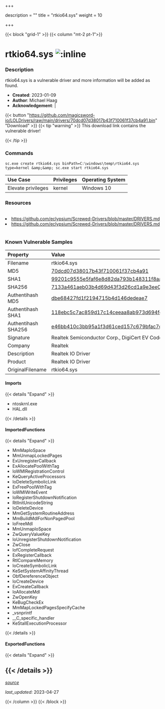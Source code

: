 +++

description = ""
title = "rtkio64.sys"
weight = 10

+++


{{< block "grid-1" >}}
{{< column "mt-2 pt-1">}}


# rtkio64.sys ![:inline](/images/twitter_verified.png) 


### Description

rtkio64.sys is a vulnerable driver and more information will be added as found.

- **Created**: 2023-01-09
- **Author**: Michael Haag
- **Acknowledgement**:  | [](https://twitter.com/)

{{< button "https://github.com/magicsword-io/LOLDrivers/raw/main/drivers/70dcd07d38017b43f710061f37cb4a91.bin" "Download" >}}
{{< tip "warning" >}}
This download link contains the vulnerable driver!

{{< /tip >}}

### Commands

```
sc.exe create rtkio64.sys binPath=C:\windows\temp\rtkio64.sys type=kernel &amp;&amp; sc.exe start rtkio64.sys
```

| Use Case | Privileges | Operating System | 
|:---- | ---- | ---- |
| Elevate privileges | kernel | Windows 10 |

### Resources
<br>
<li><a href=" https://github.com/eclypsium/Screwed-Drivers/blob/master/DRIVERS.md"> https://github.com/eclypsium/Screwed-Drivers/blob/master/DRIVERS.md</a></li>
<li><a href="https://github.com/eclypsium/Screwed-Drivers/blob/master/DRIVERS.md">https://github.com/eclypsium/Screwed-Drivers/blob/master/DRIVERS.md</a></li>
<br>

### Known Vulnerable Samples

| Property           | Value |
|:-------------------|:------|
| Filename           | rtkio64.sys |
| MD5                | [70dcd07d38017b43f710061f37cb4a91](https://www.virustotal.com/gui/file/70dcd07d38017b43f710061f37cb4a91) |
| SHA1               | [99201c9555e5faf6e8d82da793b148311f8aa4b8](https://www.virustotal.com/gui/file/99201c9555e5faf6e8d82da793b148311f8aa4b8) |
| SHA256             | [7133a461aeb03b4d69d43f3d26cd1a9e3ee01694e97a0645a3d8aa1a44c39129](https://www.virustotal.com/gui/file/7133a461aeb03b4d69d43f3d26cd1a9e3ee01694e97a0645a3d8aa1a44c39129) |
| Authentihash MD5   | [dbe68427fd1f2194715b4d146dedeae7](https://www.virustotal.com/gui/search/authentihash%253Adbe68427fd1f2194715b4d146dedeae7) |
| Authentihash SHA1  | [118ebc5c7ac859d17c14ceeaa8ab973d694fdd7b](https://www.virustotal.com/gui/search/authentihash%253A118ebc5c7ac859d17c14ceeaa8ab973d694fdd7b) |
| Authentihash SHA256| [e46bb410c3bb95a1f3d61ced157c679bfac7dc997534e46b83b234a6fc5cbb14](https://www.virustotal.com/gui/search/authentihash%253Ae46bb410c3bb95a1f3d61ced157c679bfac7dc997534e46b83b234a6fc5cbb14) |
| Signature         | Realtek Semiconductor Corp., DigiCert EV Code Signing CA, DigiCert   |
| Company           | Realtek                                             |
| Description       | Realtek IO Driver |
| Product           | Realtek IO Driver                       |
| OriginalFilename  | rtkio64.sys  |


#### Imports
{{< details "Expand" >}}
* ntoskrnl.exe
* HAL.dll

{{< /details >}}
#### ImportedFunctions
{{< details "Expand" >}}
* MmMapIoSpace
* MmUnmapLockedPages
* ExUnregisterCallback
* ExAllocatePoolWithTag
* IoWMIRegistrationControl
* KeQueryActiveProcessors
* IoDeleteSymbolicLink
* ExFreePoolWithTag
* IoWMIWriteEvent
* IoRegisterShutdownNotification
* RtlInitUnicodeString
* IoDeleteDevice
* MmGetSystemRoutineAddress
* MmBuildMdlForNonPagedPool
* IoFreeMdl
* MmUnmapIoSpace
* ZwQueryValueKey
* IoUnregisterShutdownNotification
* ZwClose
* IofCompleteRequest
* ExRegisterCallback
* RtlCompareMemory
* IoCreateSymbolicLink
* KeSetSystemAffinityThread
* ObfDereferenceObject
* IoCreateDevice
* ExCreateCallback
* IoAllocateMdl
* ZwOpenKey
* KeBugCheckEx
* MmMapLockedPagesSpecifyCache
* _vsnprintf
* __C_specific_handler
* KeStallExecutionProcessor

{{< /details >}}
#### ExportedFunctions
{{< details "Expand" >}}

{{< /details >}}
-----



[*source*](https://github.com/magicsword-io/LOLDrivers/tree/main/yaml/rtkio64.yaml)

*last_updated:* 2023-04-27








{{< /column >}}
{{< /block >}}
